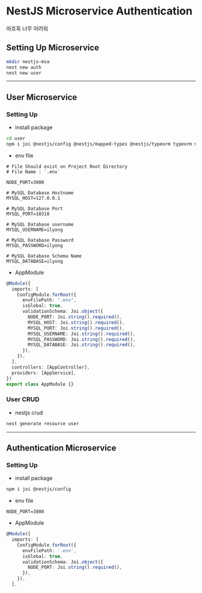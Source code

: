# NestJS Microservice Authentication

따흐흑 너무 어려워

## Setting Up Microservice

```sh
mkdir nestjs-msa
nest new auth
nest new user
```

<hr>

## User Microservice

### Setting Up

- install package

```sh
cd user
npm i joi @nestjs/config @nestjs/mapped-types @nestjs/typeorm typeorm mysql2
```

- env file

```env
# File Should exist on Project Root Directory
# File Name : `.env`

NODE_PORT=3000

# MySQL Database Hostname
MYSQL_HOST=127.0.0.1

# MySQL Database Port
MYSQL_PORT=10310

# MySQL Database username
MYSQL_USERNAME=ilyong

# MySQL Database Password
MYSQL_PASSWORD=ilyong

# MySQL Database Schema Name
MYSQL_DATABASE=ilyong
```

- AppModule

```ts
@Module({
  imports: [
    ConfigModule.forRoot({
      envFilePath: ".env",
      isGlobal: true,
      validationSchema: Joi.object({
        NODE_PORT: Joi.string().required(),
        MYSQL_HOST: Joi.string().required(),
        MYSQL_PORT: Joi.string().required(),
        MYSQL_USERNAME: Joi.string().required(),
        MYSQL_PASSWORD: Joi.string().required(),
        MYSQL_DATABASE: Joi.string().required(),
      }),
    }),
  ],
  controllers: [AppController],
  providers: [AppService],
})
export class AppModule {}
```

### User CRUD

- nestjs crud

```sh
nest generate resource user
```

<hr>

## Authentication Microservice

### Setting Up

- install package

```sh
npm i joi @nestjs/config
```

- env file

```env
NODE_PORT=3000
```

- AppModule

```ts
@Module({
  imports: [
    ConfigModule.forRoot({
      envFilePath: '.env',
      isGlobal: true,
      validationSchema: Joi.object({
        NODE_PORT: Joi.string().required(),
      }),
    }),
  ],
```
